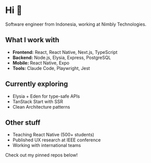  # Hi 👋

  Software engineer from Indonesia, working at Nimbly Technologies.

  ## What I work with
  - **Frontend:** React, React Native, Next.js, TypeScript
  - **Backend:** Node.js, Elysia, Express, PostgreSQL
  - **Mobile:** React Native, Expo
  - **Tools:** Claude Code, Playwright, Jest

  ## Currently exploring
  - Elysia + Eden for type-safe APIs
  - TanStack Start with SSR
  - Clean Architecture patterns

  ## Other stuff
  - Teaching React Native (500+ students)
  - Published UX research at IEEE conference
  - Working with international teams

  Check out my pinned repos below!
